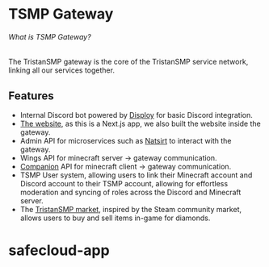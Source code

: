 # TSMP Gateway

###### What is TSMP Gateway?

The TristanSMP gateway is the core of the TristanSMP service network, linking all our services together.

## Features

- Internal Discord bot powered by [Disploy](https://disploy.dev) for basic Discord integration.
- [The website](https://tristansmp.com), as this is a Next.js app, we also built the website inside the gateway.
- Admin API for microservices such as [Natsirt](https://github.com/TristanSMP/Natsirt) to interact with the gateway.
- Wings API for minecraft server -> gateway communication.
- [Companion](https://tristansmp.com/companion) API for minecraft client -> gateway communication. 
- TSMP User system, allowing users to link their Minecraft account and Discord account to their TSMP account, allowing for effortless moderation and syncing of roles across the Discord and Minecraft server.
- The [TristanSMP market](https://tristansmp.com/market), inspired by the Steam community market, allows users to buy and sell items in-game for diamonds.
# safecloud-app
